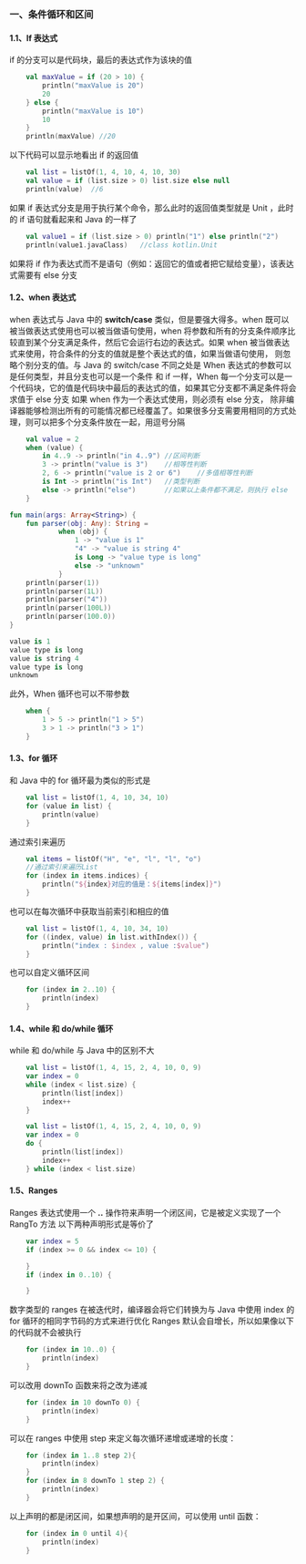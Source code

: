 ### 一、条件循环和区间

#### 1.1、If 表达式

if 的分支可以是代码块，最后的表达式作为该块的值
```kotlin
    val maxValue = if (20 > 10) {
        println("maxValue is 20")
        20
    } else {
        println("maxValue is 10")
        10
    }
    println(maxValue) //20
```
以下代码可以显示地看出 if 的返回值

```kotlin
    val list = listOf(1, 4, 10, 4, 10, 30)
    val value = if (list.size > 0) list.size else null
    println(value)  //6
```

如果 if 表达式分支是用于执行某个命令，那么此时的返回值类型就是 Unit ，此时的 if 语句就看起来和 Java 的一样了

```kotlin
    val value1 = if (list.size > 0) println("1") else println("2")
    println(value1.javaClass)   //class kotlin.Unit
```
如果将 if 作为表达式而不是语句（例如：返回它的值或者把它赋给变量），该表达式需要有 else 分支
#### 1.2、when 表达式

when 表达式与 Java 中的 **switch/case** 类似，但是要强大得多。when 既可以被当做表达式使用也可以被当做语句使用，when 将参数和所有的分支条件顺序比较直到某个分支满足条件，然后它会运行右边的表达式。如果 when 被当做表达式来使用，符合条件的分支的值就是整个表达式的值，如果当做语句使用， 则忽略个别分支的值。与 Java 的 switch/case 不同之处是 When 表达式的参数可以是任何类型，并且分支也可以是一个条件
和 if 一样，When 每一个分支可以是一个代码块，它的值是代码块中最后的表达式的值，如果其它分支都不满足条件将会求值于 else 分支
如果 when 作为一个表达式使用，则必须有 else 分支， 除非编译器能够检测出所有的可能情况都已经覆盖了。如果很多分支需要用相同的方式处理，则可以把多个分支条件放在一起，用逗号分隔

```kotlin
    val value = 2
    when (value) {
        in 4..9 -> println("in 4..9") //区间判断
        3 -> println("value is 3")    //相等性判断
        2, 6 -> println("value is 2 or 6")    //多值相等性判断
        is Int -> println("is Int")   //类型判断
        else -> println("else")       //如果以上条件都不满足，则执行 else
    }
```
```kotlin
fun main(args: Array<String>) {
    fun parser(obj: Any): String =
            when (obj) {
                1 -> "value is 1"
                "4" -> "value is string 4"
                is Long -> "value type is long"
                else -> "unknown"
            }
    println(parser(1))
    println(parser(1L))
    println(parser("4"))
    println(parser(100L))
    println(parser(100.0))
}
```
```kotlin
value is 1
value type is long
value is string 4
value type is long
unknown
```
此外，When 循环也可以不带参数

```kotlin
    when {
        1 > 5 -> println("1 > 5")
        3 > 1 -> println("3 > 1")
    }
```

#### 1.3、for 循环

和 Java 中的 for 循环最为类似的形式是
```kotlin
    val list = listOf(1, 4, 10, 34, 10)
    for (value in list) {
        println(value)
    }
```
通过索引来遍历
```kotlin
    val items = listOf("H", "e", "l", "l", "o")
    //通过索引来遍历List
    for (index in items.indices) {
        println("${index}对应的值是：${items[index]}")
    }
```
也可以在每次循环中获取当前索引和相应的值
```kotlin
    val list = listOf(1, 4, 10, 34, 10)
    for ((index, value) in list.withIndex()) {
        println("index : $index , value :$value")
    }
```
也可以自定义循环区间
```kotlin
    for (index in 2..10) {
        println(index)
    }
```

#### 1.4、while 和 do/while 循环

while 和 do/while 与 Java 中的区别不大
```kotlin
    val list = listOf(1, 4, 15, 2, 4, 10, 0, 9)
    var index = 0
    while (index < list.size) {
        println(list[index])
        index++
    }
```
```kotlin
    val list = listOf(1, 4, 15, 2, 4, 10, 0, 9)
    var index = 0
    do {
        println(list[index])
        index++
    } while (index < list.size)
```

#### 1.5、Ranges

Ranges 表达式使用一个 **..**  操作符来声明一个闭区间，它是被定义实现了一个 RangTo  方法
以下两种声明形式是等价了

```kotlin
    var index = 5
    if (index >= 0 && index <= 10) {

    }
    if (index in 0..10) {

    }
```
数字类型的 ranges 在被迭代时，编译器会将它们转换为与 Java 中使用 index 的 for 循环的相同字节码的方式来进行优化
Ranges 默认会自增长，所以如果像以下的代码就不会被执行
```kotlin
    for (index in 10..0) {
        println(index)
    }
```
可以改用 downTo 函数来将之改为递减
```kotlin
    for (index in 10 downTo 0) {
        println(index)
    }
```
可以在 ranges 中使用 step 来定义每次循环递增或递增的长度：
```kotlin
    for (index in 1..8 step 2){
        println(index)
    }
    for (index in 8 downTo 1 step 2) {
        println(index)
    }
```
以上声明的都是闭区间，如果想声明的是开区间，可以使用 until 函数：
```kotlin
    for (index in 0 until 4){
        println(index)
    }
```
